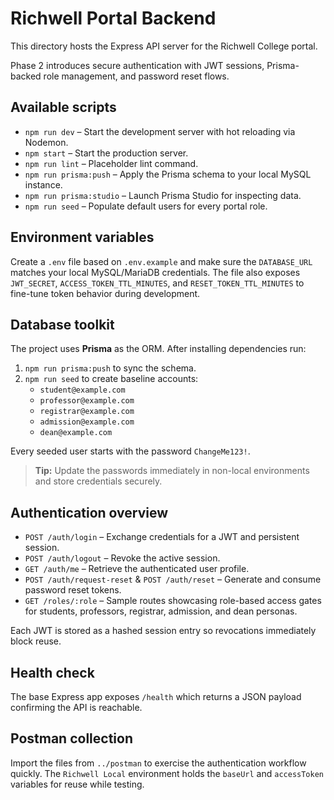 # Richwell Portal Backend

This directory hosts the Express API server for the Richwell College portal.

Phase 2 introduces secure authentication with JWT sessions, Prisma-backed role management, and password reset flows.

## Available scripts

- `npm run dev` – Start the development server with hot reloading via Nodemon.
- `npm start` – Start the production server.
- `npm run lint` – Placeholder lint command.
- `npm run prisma:push` – Apply the Prisma schema to your local MySQL instance.
- `npm run prisma:studio` – Launch Prisma Studio for inspecting data.
- `npm run seed` – Populate default users for every portal role.

## Environment variables

Create a `.env` file based on `.env.example` and make sure the `DATABASE_URL` matches your local MySQL/MariaDB credentials. The file also exposes `JWT_SECRET`, `ACCESS_TOKEN_TTL_MINUTES`, and `RESET_TOKEN_TTL_MINUTES` to fine-tune token behavior during development.

## Database toolkit

The project uses **Prisma** as the ORM. After installing dependencies run:

1. `npm run prisma:push` to sync the schema.
2. `npm run seed` to create baseline accounts:
   - `student@example.com`
   - `professor@example.com`
   - `registrar@example.com`
   - `admission@example.com`
   - `dean@example.com`

Every seeded user starts with the password `ChangeMe123!`.

> **Tip:** Update the passwords immediately in non-local environments and store credentials securely.

## Authentication overview

- `POST /auth/login` – Exchange credentials for a JWT and persistent session.
- `POST /auth/logout` – Revoke the active session.
- `GET /auth/me` – Retrieve the authenticated user profile.
- `POST /auth/request-reset` & `POST /auth/reset` – Generate and consume password reset tokens.
- `GET /roles/:role` – Sample routes showcasing role-based access gates for students, professors, registrar, admission, and dean personas.

Each JWT is stored as a hashed session entry so revocations immediately block reuse.

## Health check

The base Express app exposes `/health` which returns a JSON payload confirming the API is reachable.

## Postman collection

Import the files from `../postman` to exercise the authentication workflow quickly. The `Richwell Local` environment holds the `baseUrl` and `accessToken` variables for reuse while testing.
